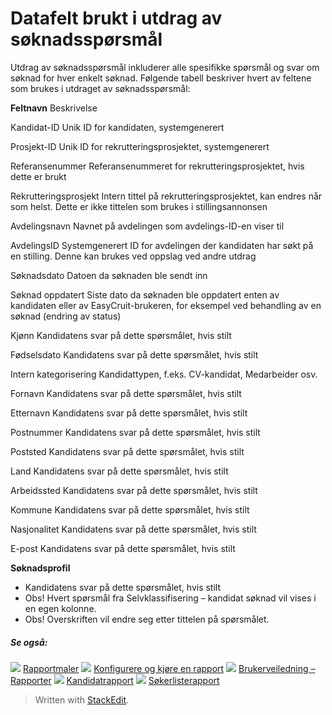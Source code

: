 # Datafelt brukt i utdrag av søknadsspørsmål

Utdrag av søknadsspørsmål inkluderer alle spesifikke spørsmål og svar om søknad for hver enkelt søknad. Følgende tabell beskriver hvert av feltene som brukes i utdraget av søknadsspørsmål:

**Feltnavn**
Beskrivelse

Kandidat-ID
Unik ID for kandidaten, systemgenerert

Prosjekt-ID
Unik ID for rekrutteringsprosjektet, systemgenerert

Referansenummer
Referansenummeret for rekrutteringsprosjektet, hvis dette er brukt

Rekrutteringsprosjekt
Intern tittel på rekrutteringsprosjektet, kan endres når som helst. Dette er ikke tittelen som brukes i stillingsannonsen

Avdelingsnavn
Navnet på avdelingen som avdelings-ID-en viser til

AvdelingsID
Systemgenerert ID for avdelingen der kandidaten har søkt på en stilling. Denne kan brukes ved oppslag ved andre utdrag

Søknadsdato
Datoen da søknaden ble sendt inn

Søknad oppdatert
Siste dato da søknaden ble oppdatert enten av kandidaten eller av EasyCruit-brukeren, for eksempel ved behandling av en søknad (endring av status)

Kjønn
Kandidatens svar på dette spørsmålet, hvis stilt

Fødselsdato
Kandidatens svar på dette spørsmålet, hvis stilt

Intern kategorisering
Kandidattypen, f.eks. CV-kandidat, Medarbeider osv.

Fornavn
Kandidatens svar på dette spørsmålet, hvis stilt

Etternavn
Kandidatens svar på dette spørsmålet, hvis stilt

Postnummer
Kandidatens svar på dette spørsmålet, hvis stilt

Poststed
Kandidatens svar på dette spørsmålet, hvis stilt

Land
Kandidatens svar på dette spørsmålet, hvis stilt

Arbeidssted
Kandidatens svar på dette spørsmålet, hvis stilt

Kommune
Kandidatens svar på dette spørsmålet, hvis stilt

Nasjonalitet
Kandidatens svar på dette spørsmålet, hvis stilt

E-post
Kandidatens svar på dette spørsmålet, hvis stilt

**Søknadsprofil**
- Kandidatens svar på dette spørsmålet, hvis stilt
- Obs! Hvert spørsmål fra  Selvklassifisering – kandidat søknad  vil vises i en egen kolonne.
- Obs! Overskriften vil endre seg etter tittelen på spørsmålet.

##### Se også:

![](../Resources/Images/icon-document-link.png)  [Rapportmaler](export_templates.htm)
![](../Resources/Images/icon-document-link.png)  [Konfigurere og kjøre en rapport](configuring_and_running_a_report.htm)
![](../Resources/Images/icon-document-link.png)  [Brukerveiledning – Rapporter](guide_for_users_reports.htm)
![](../Resources/Images/icon-document-link.png)  [Kandidatrapport](candidate_report.htm)
![](../Resources/Images/icon-document-link.png)  [Søkerlisterapport](applicant_list_report.htm)


> Written with [StackEdit](https://stackedit.io/).
<!--stackedit_data:
eyJoaXN0b3J5IjpbLTIwOTQ1Nzc5NjNdfQ==
-->